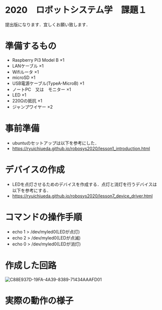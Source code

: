 # 2020　ロボットシステム学　課題１
 
提出版になります．宜しくお願い致します．
 
# 準備するもの
 
 * Raspberry Pi3 Model B ×1
 * LANケーブル ×1
 * Wifiルータ ×1
 * microSD ×1
 * USB電源ケーブル(TypeA-MicroB) ×1
 * ノートPC　又は　モニター ×1
 * LED ×1
 * 220Ωの抵抗 ×1
 * ジャンプワイヤー ×2
 
# 事前準備
 
 * ubuntuのセットアップは以下を参考にした．
 * https://ryuichiueda.github.io/robosys2020/lesson1_introduction.html
 
# デバイスの作成
 
 * LEDを点灯させるためのデバイスを作成する．点灯と消灯を行うデバイスは以下を参考にする．
 * https://ryuichiueda.github.io/robosys2020/lesson7_device_driver.html
 
# コマンドの操作手順
 
 * echo 1 > /dev/myled0(LEDが点灯)
 * echo 2 > /dev/myled0(LEDが点滅)
 * echo 0 > /dev/myled0(LEDが消灯)　　　　　　　　　　　　　　　　　　　　　　　　　　　　　　　　　　
 
# 作成した回路
 
![C88E937D-19FA-4A39-8389-71434AAAFD01](https://user-images.githubusercontent.com/75563494/107159020-f20d3d00-69d0-11eb-8e38-10377c039d4b.jpg)
 
# 実際の動作の様子

